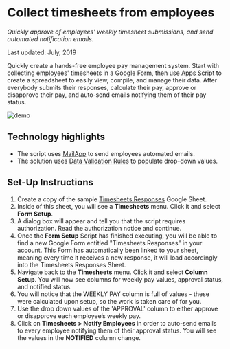 # Collect timesheets from employees

_Quickly approve of employees' weekly timesheet submissions, and send automated
notification emails._

Last updated: July, 2019

Quickly create a hands-free employee pay management system. Start with
collecting employees' timesheets in a Google Form, then use
[Apps Script][apps-script] to create a spreadsheet to easily view, compile, and
manage their data. After everybody submits their responses, calculate their pay,
approve or disapprove their pay, and auto-send emails notifying them of their
pay status.

![demo](https://cdn.jsdelivr.net/gh/gsuitedevs/solutions@master/timesheets/TimesheetsRecording.gif)

[apps-script]: https://developers.google.com/apps-script/

## Technology highlights

-   The script uses [MailApp][mail-app] to send employees automated emails.
-   The solution uses [Data Validation Rules][data-val] to populate drop-down
    values.

[mail-app]: https://developers.google.com/apps-script/reference/mail/mail-app
[data-val]: https://developers.google.com/apps-script/reference/spreadsheet/data-validation-builder

## Set-Up Instructions

1.  Create a copy of the sample [Timesheets Responses][sheet-link] Google Sheet.
1.  Inside of this sheet, you will see a **Timesheets** menu. Click it and
    select **Form Setup**.
1.  A dialog box will appear and tell you that the script requires
    authorization. Read the authorization notice and continue.
1.  Once the **Form Setup** Script has finished executing, you will be able to
    find a new Google Form entitled "Timesheets Responses" in your account. This
    Form has automatically been linked to your sheet, meaning every time it
    receives a new response, it will load accordingly into the Timesheets
    Responses Sheet.
1.  Navigate back to the **Timesheets** menu. Click it and select **Column
    Setup**. You will now see columns for weekly pay values, approval status,
    and notified status.
1.  You will notice that the WEEKLY PAY column is full of values - these were
    calculated upon setup, so the work is taken care of for you.
1.  Use the drop down values of the 'APPROVAL' column to either approve or
    disapprove each employee’s weekly pay.
1.  Click on **Timesheets > Notify Employees** in order to auto-send emails to
    every employee notifying them of their approval status. You will see the
    values in the **NOTIFIED** column change.

[sheet-link]: https://docs.google.com/spreadsheets/d/17NJu4XTUsfCVPYHSqBCDGYDxJoADfwj2HP0QRD4-ihc/copy